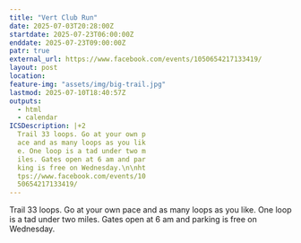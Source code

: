 ```yaml
---
title: "Vert Club Run"
date: 2025-07-03T20:28:00Z
startdate: 2025-07-23T06:00:00Z
enddate: 2025-07-23T09:00:00Z
patr: true
external_url: https://www.facebook.com/events/1050654217133419/
layout: post
location: 
feature-img: "assets/img/big-trail.jpg"
lastmod: 2025-07-10T18:40:57Z
outputs:
  - html
  - calendar
ICSDescription: |+2
  Trail 33 loops. Go at your own p  ace and as many loops as you lik  e. One loop is a tad under two m  iles. Gates open at 6 am and par  king is free on Wednesday.\n\nht  tps://www.facebook.com/events/10  50654217133419/
---
```


Trail 33 loops. Go at your own pace and as many loops as you like. One loop is a tad under two miles. Gates open at 6 am and parking is free on Wednesday.<br>
  <br>
  
